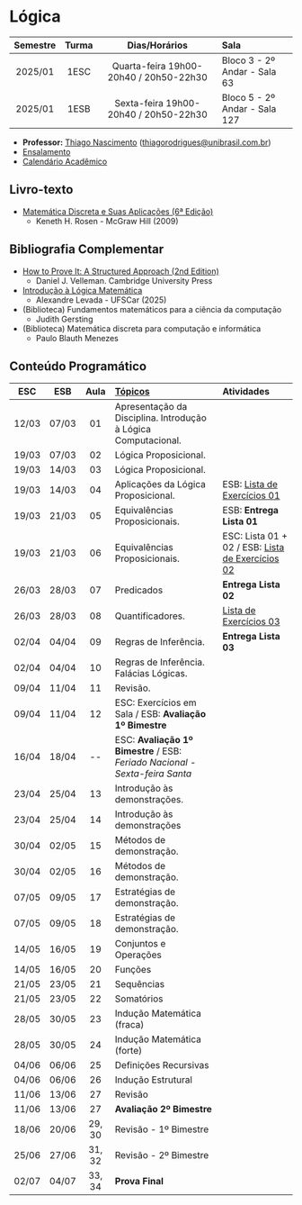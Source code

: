 # Lógica
| Semestre | Turma | Dias/Horários | Sala |
| :------: | :-----: | :---: | :--- | 
| 2025/01   | 1ESC | Quarta-feira 19h00-20h40 / 20h50-22h30 | Bloco 3 - 2º Andar - Sala 63 |
| 2025/01   | 1ESB | Sexta-feira 19h00-20h40 / 20h50-22h30 | Bloco 5 - 2º Andar - Sala 127 |

- **Professor:** [Thiago Nascimento](https://sites.google.com/site/nascimenthiago) (thiagorodrigues@unibrasil.com.br)
- [Ensalamento](https://www.unibrasil.com.br/wp-content/uploads/2025/02/ensalamento-noturno-2025-1-revisado.pdf)
- [Calendário Acadêmico](https://www.unibrasil.com.br/wp-content/uploads/2024/12/Calendario-GRADUACAO-PRESENCIAL-2025-UNIBRASIL.pdf)

## Livro-texto
- [Matemática Discreta e Suas Aplicações (6ª Edição)](https://www.amazon.com.br/Matem%C3%A1tica-Discreta-Aplica%C3%A7%C3%B5es-Kenneth-Rosen/dp/8577260364)
    - Keneth H. Rosen - McGraw Hill (2009)

## Bibliografia Complementar
- [How to Prove It: A Structured Approach (2nd Edition)](https://users.metu.edu.tr/serge/courses/111-2011/textbook-math111.pdf)
    - Daniel J. Velleman. Cambridge University Press
- [Introdução à Lógica Matemática](http://dx.doi.org/10.13140/RG.2.2.10374.89923/1)
    - Alexandre Levada - UFSCar (2025) 
- (Biblioteca) Fundamentos matemáticos para a ciência da computação
    - Judith Gersting
- (Biblioteca) Matemática discreta para computação e informática
    - Paulo Blauth Menezes
      
## Conteúdo Programático
| ESC | ESB   | Aula   | [Tópicos](https://github.com/tnas/logica/wiki) | Atividades |
| :----:| :----:| :----: | :----     | :----     |
| 12/03 | 07/03 | 01     | Apresentação da Disciplina. Introdução à Lógica Computacional.  |
| 19/03 | 07/03 | 02     | Lógica Proposicional.  |   |
| 19/03 | 14/03 | 03     | Lógica Proposicional. |   |
| 19/03 | 14/03 | 04     | Aplicações da Lógica Proposicional. | ESB: [Lista de Exercícios 01](https://github.com/tnas/logica/wiki/Lista-de-Exerc%C3%ADcios-01) |
| 19/03 | 21/03 | 05     | Equivalências Proposicionais. | ESB: **Entrega Lista 01** |
| 19/03 | 21/03 | 06     | Equivalências Proposicionais. | ESC: Lista 01 + 02 / ESB: [Lista de Exercícios 02](https://github.com/tnas/logica/wiki/Lista-de-Exerc%C3%ADcios-02) |
| 26/03 | 28/03 | 07     | Predicados | **Entrega Lista 02** |
| 26/03 | 28/03 | 08     | Quantificadores. | [Lista de Exercícios 03](https://github.com/tnas/logica/wiki/files/lista_exercicios_03.pdf)  |
| 02/04 | 04/04 | 09     | Regras de Inferência. | **Entrega Lista 03**  |
| 02/04 | 04/04 | 10     | Regras de Inferência. Falácias Lógicas.  |   |
| 09/04 | 11/04 | 11     | Revisão. |   |
| 09/04 | 11/04 | 12     | ESC: Exercícios em Sala / ESB: **Avaliação 1º Bimestre**  |   |
| 16/04 | 18/04 | --     | ESC: **Avaliação 1º Bimestre** / ESB: _Feriado Nacional - Sexta-feira Santa_   |  |
| 23/04 | 25/04 | 13     | Introdução às demonstrações.  |   |
| 23/04 | 25/04 | 14     | Introdução às demonstrações |   |
| 30/04 | 02/05 | 15     | Métodos de demonstração. |   |
| 30/04 | 02/05 | 16     | Métodos de demonstração.  |   |
| 07/05 | 09/05 | 17     | Estratégias de demonstração. |   |
| 07/05 | 09/05 | 18     | Estratégias de demonstração.   |   |
| 14/05 | 16/05 | 19     | Conjuntos e Operações |   |
| 14/05 | 16/05 | 20     | Funções |   |
| 21/05 | 23/05 | 21     | Sequências |   |
| 21/05 | 23/05 | 22     | Somatórios |   |
| 28/05 | 30/05 | 23     | Indução Matemática (fraca) |   |
| 28/05 | 30/05 | 24     | Indução Matemática (forte) |   |
| 04/06 | 06/06 | 25     | Definições Recursivas |   |
| 04/06 | 06/06 | 26     | Indução Estrutural |   |
| 11/06 | 13/06 | 27     | Revisão   |   |
| 11/06 | 13/06 | 27     | **Avaliação 2º Bimestre**   |   |
| 18/06 | 20/06 | 29, 30 | Revisão - 1º Bimestre |   |
| 25/06 | 27/06 | 31, 32 | Revisão - 2º Bimestre |   |
| 02/07 | 04/07 | 33, 34 | **Prova Final** |   |

